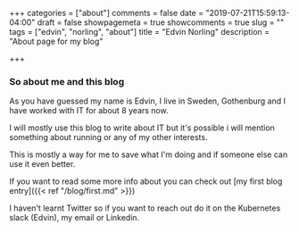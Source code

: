 +++
categories = ["about"]
comments = false
date = "2019-07-21T15:59:13-04:00"
draft = false
showpagemeta = true
showcomments = true
slug = ""
tags = ["edvin", "norling", "about"]
title = "Edvin Norling"
description = "About page for my blog"

+++

### So about me and this blog

As you have guessed my name is Edvin, I live in Sweden, Gothenburg and I have worked with IT for about 8 years now.

I will mostly use this blog to write about IT but it's possible i will mention something about running or any of my other interests.

This is mostly a way for me to save what I'm doing and if someone else can use it even better.

If you want to read some more info about you can check out [my first blog entry]({{< ref "/blog/first.md" >}})

I haven't learnt Twitter so if you want to reach out do it on the Kubernetes slack (Edvin), my email or Linkedin.
